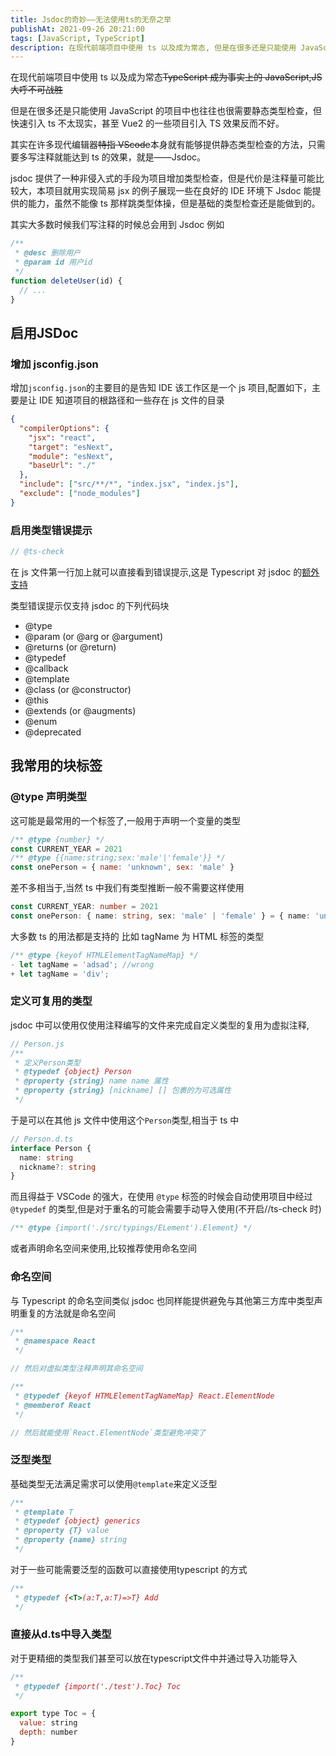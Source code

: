 ```yaml
---
title: Jsdoc的奇妙——无法使用ts的无奈之举
publishAt: 2021-09-26 20:21:00
tags: [JavaScript, TypeScript]
description: 在现代前端项目中使用 ts 以及成为常态, 但是在很多还是只能使用 JavaScript 的项目中也往往也很需要静态类型检查, 但因为一些原因快速引入 ts 不太现实, 使用Jsdoc来标注类型可能是一种解决方法。
---
```


在现代前端项目中使用 ts 以及成为常态~~TypeScript 成为事实上的 JavaScript,JS 大呼不可战胜~~

但是在很多还是只能使用 JavaScript 的项目中也往往也很需要静态类型检查，但快速引入 ts 不太现实，甚至 Vue2 的一些项目引入 TS 效果反而不好。

其实在许多现代编辑器~~特指 VScode~~本身就有能够提供静态类型检查的方法，只需要多写注释就能达到 ts 的效果，就是——Jsdoc。

jsdoc 提供了一种非侵入式的手段为项目增加类型检查，但是代价是注释量可能比较大，本项目就用实现简易 jsx 的例子展现一些在良好的 IDE 环境下 Jsdoc 能提供的能力，虽然不能像 ts 那样跳类型体操，但是基础的类型检查还是能做到的。

其实大多数时候我们写注释的时候总会用到 Jsdoc 例如

```javascript
/**
 * @desc 删除用户
 * @param id 用户id
 */
function deleteUser(id) {
  // ...
}
```

## 启用JSDoc

### 增加 jsconfig.json

增加`jsconfig.json`的主要目的是告知 IDE 该工作区是一个 js 项目,配置如下，主要是让 IDE 知道项目的根路径和一些存在 js 文件的目录

```json
{
  "compilerOptions": {
    "jsx": "react",
    "target": "esNext",
    "module": "esNext",
    "baseUrl": "./"
  },
  "include": ["src/**/*", "index.jsx", "index.js"],
  "exclude": ["node_modules"]
}
```

### 启用类型错误提示

```javascript
// @ts-check
```

在 js 文件第一行加上就可以直接看到错误提示,这是 Typescript 对 jsdoc 的[额外支持](https://www.typescriptlang.org/docs/handbook/jsdoc-supported-types.html)

类型错误提示仅支持 jsdoc 的下列代码块

- @type
- @param (or @arg or @argument)
- @returns (or @return)
- @typedef
- @callback
- @template
- @class (or @constructor)
- @this
- @extends (or @augments)
- @enum
- @deprecated

## 我常用的块标签

### @type 声明类型

这可能是最常用的一个标签了,一般用于声明一个变量的类型

```javascript
/** @type {number} */
const CURRENT_YEAR = 2021
/** @type {{name:string;sex:'male'|'female'}} */
const onePerson = { name: 'unknown', sex: 'male' }
```

差不多相当于,当然 ts 中我们有类型推断一般不需要这样使用

```typescript
const CURRENT_YEAR: number = 2021
const onePerson: { name: string, sex: 'male' | 'female' } = { name: 'unknown', sex: 'male' }
```

大多数 ts 的用法都是支持的 比如 tagName 为 HTML 标签的类型

<!-- eslint-skip -->

```javascript {diff}
/** @type {keyof HTMLElementTagNameMap} */
- let tagName = 'adsad'; //wrong
+ let tagName = 'div';
```

### 定义可复用的类型

jsdoc 中可以使用仅使用注释编写的文件来完成自定义类型的复用为虚拟注释,

```javascript
// Person.js
/**
 * 定义Person类型
 * @typedef {object} Person
 * @property {string} name name 属性
 * @property {string} [nickname] [] 包裹的为可选属性
 */
```

于是可以在其他 js 文件中使用这个`Person`类型,相当于 ts 中

```typescript
// Person.d.ts
interface Person {
  name: string
  nickname?: string
}
```

而且得益于 VSCode 的强大，在使用 `@type` 标签的时候会自动使用项目中经过 `@typedef` 的类型,但是对于重名的可能会需要手动导入使用(不开启//ts-check 时)

```javascript
/** @type {import('./src/typings/ELement').Element} */
```

或者声明命名空间来使用,比较推荐使用命名空间

### 命名空间

与 Typescript 的命名空间类似 jsdoc 也同样能提供避免与其他第三方库中类型声明重复的方法就是命名空间

```javascript
/**
 * @namespace React
 */

// 然后对虚拟类型注释声明其命名空间

/**
 * @typedef {keyof HTMLElementTagNameMap} React.ElementNode
 * @memberof React
 */

// 然后就能使用`React.ElementNode`类型避免冲突了
```

### 泛型类型

基础类型无法满足需求可以使用`@template`来定义泛型

```javascript
/**
 * @template T
 * @typedef {object} generics
 * @property {T} value
 * @property {name} string
 */
```

对于一些可能需要泛型的函数可以直接使用typescript 的方式

```javascript
/**
 * @typedef {<T>(a:T,a:T)=>T} Add
 */
```

### 直接从d.ts中导入类型

对于更精细的类型我们甚至可以放在typescript文件中并通过导入功能导入

```javascript:import.js
/**
 * @typedef {import('./test').Toc} Toc
 */
```

<!-- eslint-skip -->

```typescript:export.js
export type Toc = {
  value: string
  depth: number
}
```
